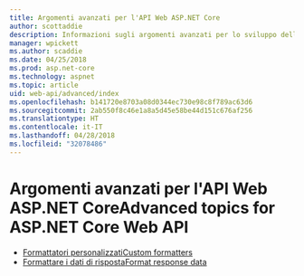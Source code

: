 ```yaml
---
title: Argomenti avanzati per l'API Web ASP.NET Core
author: scottaddie
description: Informazioni sugli argomenti avanzati per lo sviluppo dell'API Web ASP.NET Core.
manager: wpickett
ms.author: scaddie
ms.date: 04/25/2018
ms.prod: asp.net-core
ms.technology: aspnet
ms.topic: article
uid: web-api/advanced/index
ms.openlocfilehash: b141720e8703a08d0344ec730e98c8f789ac63d6
ms.sourcegitcommit: 2ab550f8c46e1a8a5d45e58be44d151c676af256
ms.translationtype: HT
ms.contentlocale: it-IT
ms.lasthandoff: 04/28/2018
ms.locfileid: "32078486"
---
```

# <a name="advanced-topics-for-aspnet-core-web-api"></a><span data-ttu-id="d1dd0-103">Argomenti avanzati per l'API Web ASP.NET Core</span><span class="sxs-lookup"><span data-stu-id="d1dd0-103">Advanced topics for ASP.NET Core Web API</span></span>

* [<span data-ttu-id="d1dd0-104">Formattatori personalizzati</span><span class="sxs-lookup"><span data-stu-id="d1dd0-104">Custom formatters</span></span>](xref:web-api/advanced/custom-formatters)
* [<span data-ttu-id="d1dd0-105">Formattare i dati di risposta</span><span class="sxs-lookup"><span data-stu-id="d1dd0-105">Format response data</span></span>](xref:web-api/advanced/formatting)